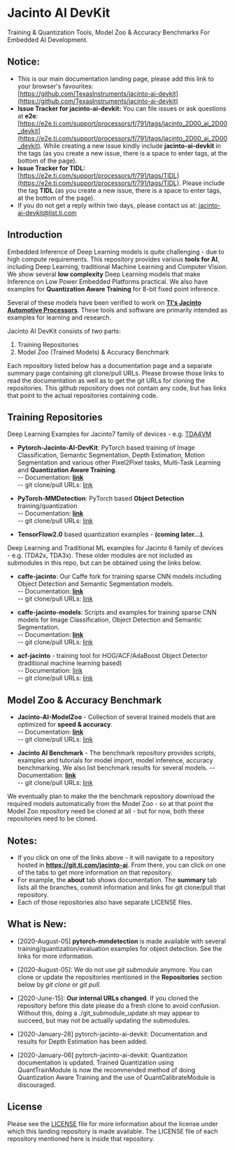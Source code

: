 # Jacinto AI DevKit
Training & Quantization Tools, Model Zoo & Accuracy Benchmarks For Embedded AI Development.


## Notice: 
- This is our main documentation landing page, please add this link to your browser's favourites: [https://github.com/TexasInstruments/jacinto-ai-devkit](https://github.com/TexasInstruments/jacinto-ai-devkit)
- **Issue Tracker for jacinto-ai-devkit:** You can file issues or ask questions at **e2e**: [https://e2e.ti.com/support/processors/f/791/tags/jacinto_2D00_ai_2D00_devkit](https://e2e.ti.com/support/processors/f/791/tags/jacinto_2D00_ai_2D00_devkit). While creating a new issue kindly include **jacinto-ai-devkit** in the tags (as you create a new issue, there is a space to enter tags, at the bottom of the page). 
- **Issue Tracker for TIDL:** [https://e2e.ti.com/support/processors/f/791/tags/TIDL](https://e2e.ti.com/support/processors/f/791/tags/TIDL). Please include the tag **TIDL** (as you create a new issue, there is a space to enter tags, at the bottom of the page). 
- If you do not get a reply within two days, please contact us at: jacinto-ai-devkit@list.ti.com


## Introduction
Embedded Inference of Deep Learning models is quite challenging - due to high compute requirements. This repository provides various **tools for AI**, including Deep Learning, traditional Machine Learning and Computer Vision. We show several **low complexity** Deep Learning models that make  Inference on Low Power Embedded Platforms practical. We also have examples for **Quantization Aware Training** for 8-bit fixed point inference.

Several of these models have been verified to work on [**TI's Jacinto Automotive Processors**](http://www.ti.com/processors/automotive-processors/tdax-adas-socs/overview.html). These tools and software are primarily intended as examples for learning and research.  

Jacinto AI DevKit consists of two parts: <br>
1. Training Repositories <br>
2. Model Zoo (Trained Models) & Accuracy Benchmark <br>

Each repository listed below has a documentation page and a separate summary page containing git clone/pull URLs. Please browse those links to read the documentation as well as to get the git URLs for cloning the repositories. This github repository does not contain any code, but has links that point to the actual repositories containing code. 


## Training Repositories
Deep Learning Examples for Jacinto7 family of devices - e.g. [TDA4VM](http://www.ti.com/product/TDA4VM)<br>
- **Pytorch-Jacinto-AI-DevKit**: PyTorch based training of Image Classification, Semantic Segmentation, Depth Estimation, Motion Segmentation and various other Pixel2Pixel tasks, Multi-Task Learning and **Quantization Aware Training**.<br>
-- Documentation: [**link**](https://git.ti.com/cgit/jacinto-ai/pytorch-jacinto-ai-devkit/about/)<br>
-- git clone/pull URLs: [link](https://git.ti.com/cgit/jacinto-ai/pytorch-jacinto-ai-devkit/)<br>

- **PyTorch-MMDetection**: PyTorch based **Object Detection** training/quantization<br>
-- Documentation: [**link**](https://git.ti.com/cgit/jacinto-ai/pytorch-mmdetection/about/)<br>
-- git clone/pull URLs: [link](https://git.ti.com/cgit/jacinto-ai/pytorch-mmdetection/)<br>

- **TensorFlow2.0** based quantization examples - **(coming later...)**.<br>

Deep Learning and Traditional ML examples for Jacinto 6 family of devices - e.g. (TDA2x, TDA3x). These older modules are not included as submodules in this repo, but can be obtained using the links below.<br>
- **caffe-jacinto**: Our Caffe fork for training sparse CNN models including Object Detection and Semantic Segmentation models.<br>
-- Documentation: [**link**](https://git.ti.com/cgit/jacinto-ai/caffe-jacinto/about/)<br>
-- git clone/pull URLs: [link](https://git.ti.com/cgit/jacinto-ai/caffe-jacinto/)<br>

- **caffe-jacinto-models**: Scripts and examples for training sparse CNN models for Image Classification, Object Detection and Semantic Segmentation.<br>
-- Documentation: [**link**](https://git.ti.com/cgit/jacinto-ai/caffe-jacinto-models/about/)<br>
-- git clone/pull URLs: [link](https://git.ti.com/cgit/jacinto-ai/caffe-jacinto-models/)<br>

- **acf-jacinto** - training tool for HOG/ACF/AdaBoost Object Detector (traditional machine learning based)<br>
-- Documentation: [link](https://git.ti.com/cgit/jacinto-ai/acf-jacinto/about/)<br>
-- git clone/pull URLs: [link](https://git.ti.com/cgit/jacinto-ai/acf-jacinto/)<br>


## Model Zoo & Accuracy Benchmark
- **Jacinto-AI-ModelZoo** - Collection of several trained models that are optimized for **speed & accuracy**.<br>
-- Documentation: [**link**](https://bitbucket.itg.ti.com/projects/JACINTO-AI/repos/jacinto-ai-modelzoo/browse)<br>
-- git clone/pull URLs: [link](https://bitbucket.itg.ti.com/projects/JACINTO-AI/repos/jacinto-ai-modelzoo/browse)<br>

- **Jacinto AI Benchmark** - The benchmark repository provides scripts, examples and tutorials for model import, model inference, accuracy benchmarking. We also list benchmark results for several models.
-- Documentation: [**link**](https://bitbucket.itg.ti.com/projects/JACINTO-AI/repos/jacinto-ai-benchmark/browse)<br>
-- git clone/pull URLs: [link](https://bitbucket.itg.ti.com/projects/JACINTO-AI/repos/jacinto-ai-benchmark/browse)<br>

We eventually plan to make the the benchmark repository download the required models automatically from the Model Zoo - so at that point the Model Zoo repository need be cloned at all - but for now, both these repositories need to be cloned.


## Notes: 
- If you click on one of the links above - it will navigate to a repository hosted in **https://git.ti.com/jacinto-ai**. From there, you can click on one of the tabs to get more information on that repository. 
- For example, the **about** tab shows documentation. The **summary** tab lists all the branches, commit information and links for git clone/pull that repository.
- Each of those repositories also have separate LICENSE files. 


## What is New:
- [2020-August-05] **pytorch-mmdetection** is made available with several training/quantization/evaluation examples for object detection. See the links for more information.

- [2020-August-05]: We do not use *git submodule* anymore. You can clone or update the repositories mentioned in the **Repositories** section below by *git clone* or *git pull*.

- [2020-June-15]: **Our internal URLs changed**. If you cloned the repository before this date please do a fresh clone to avoid confusion. Without this, doing a ./git_submodule_update.sh may appear to succeed, but may not be actually updating the submodules.

- [2020-January-28] pytorch-jacinto-ai-devkit: Documentation and results for Depth Estimation has been added.<br>

- [2020-January-06] pytorch-jacinto-ai-devkit: Quantization documentation is updated. Trained Quantization using QuantTrainModule is now the recommended method of doing Quantization Aware Training and the use of QuantCalibrateModule is discouraged.


## License
Please see the [LICENSE](./LICENSE) file for more information about the license under which this landing repository is made available. The LICENSE file of each repository mentioned here is inside that repository.